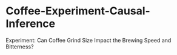 # Coffee-Experiment-Causal-Inference
Experiment: Can Coffee Grind Size Impact the Brewing Speed and Bitterness?
